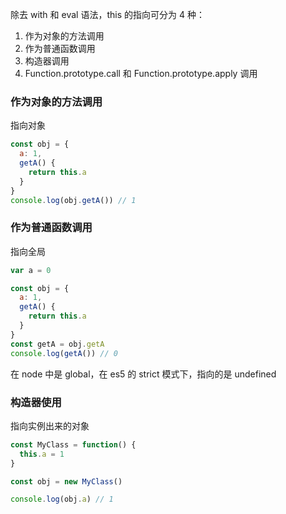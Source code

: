 除去 with 和 eval 语法，this 的指向可分为 4 种：
1. 作为对象的方法调用
2. 作为普通函数调用
3. 构造器调用
4. Function.prototype.call 和 Function.prototype.apply 调用

### 作为对象的方法调用

指向对象

```js
const obj = {
  a: 1,
  getA() {
    return this.a
  }
}
console.log(obj.getA()) // 1
```

### 作为普通函数调用

指向全局

```js
var a = 0

const obj = {
  a: 1,
  getA() {
    return this.a
  }
}
const getA = obj.getA
console.log(getA()) // 0
```

在 node 中是 global，在 es5 的 strict 模式下，指向的是 undefined

### 构造器使用

指向实例出来的对象

```js
const MyClass = function() {
  this.a = 1
}

const obj = new MyClass()

console.log(obj.a) // 1

```

